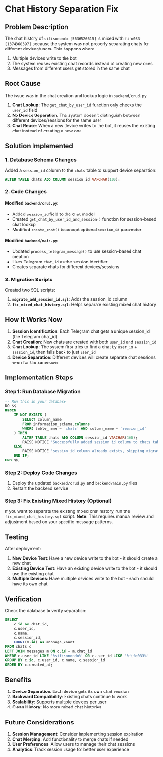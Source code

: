 # Chat History Separation Fix

## Problem Description

The chat history of `sifisonondo [5636526615]` is mixed with `fifo033 [1374368397]` because the system was not properly separating chats for different devices/users. This happens when:

1. Multiple devices write to the bot
2. The system reuses existing chat records instead of creating new ones
3. Messages from different users get stored in the same chat

## Root Cause

The issue was in the chat creation and lookup logic in `backend/crud.py`:

1. **Chat Lookup**: The `get_chat_by_user_id` function only checks the `user_id` field
2. **No Device Separation**: The system doesn't distinguish between different devices/sessions for the same user
3. **Chat Reuse**: When a new device writes to the bot, it reuses the existing chat instead of creating a new one

## Solution Implemented

### 1. Database Schema Changes

Added a `session_id` column to the `chats` table to support device separation:

```sql
ALTER TABLE chats ADD COLUMN session_id VARCHAR(100);
```

### 2. Code Changes

#### Modified `backend/crud.py`:

- Added `session_id` field to the `Chat` model
- Created `get_chat_by_user_id_and_session()` function for session-based chat lookup
- Modified `create_chat()` to accept optional `session_id` parameter

#### Modified `backend/main.py`:

- Updated `process_telegram_message()` to use session-based chat creation
- Uses Telegram `chat_id` as the session identifier
- Creates separate chats for different devices/sessions

### 3. Migration Scripts

Created two SQL scripts:

1. **`migrate_add_session_id.sql`**: Adds the session_id column
2. **`fix_mixed_chat_history.sql`**: Helps separate existing mixed chat history

## How It Works Now

1. **Session Identification**: Each Telegram chat gets a unique session_id (the Telegram chat_id)
2. **Chat Creation**: New chats are created with both `user_id` and `session_id`
3. **Chat Lookup**: The system first tries to find a chat by `user_id` + `session_id`, then falls back to just `user_id`
4. **Device Separation**: Different devices will create separate chat sessions even for the same user

## Implementation Steps

### Step 1: Run Database Migration

```sql
-- Run this in your database
DO $$
BEGIN
    IF NOT EXISTS (
        SELECT column_name 
        FROM information_schema.columns 
        WHERE table_name = 'chats' AND column_name = 'session_id'
    ) THEN
        ALTER TABLE chats ADD COLUMN session_id VARCHAR(100);
        RAISE NOTICE 'Successfully added session_id column to chats table';
    ELSE
        RAISE NOTICE 'session_id column already exists, skipping migration';
    END IF;
END $$;
```

### Step 2: Deploy Code Changes

1. Deploy the updated `backend/crud.py` and `backend/main.py` files
2. Restart the backend service

### Step 3: Fix Existing Mixed History (Optional)

If you want to separate the existing mixed chat history, run the `fix_mixed_chat_history.sql` script. **Note**: This requires manual review and adjustment based on your specific message patterns.

## Testing

After deployment:

1. **New Device Test**: Have a new device write to the bot - it should create a new chat
2. **Existing Device Test**: Have an existing device write to the bot - it should use the existing chat
3. **Multiple Devices**: Have multiple devices write to the bot - each should have its own chat

## Verification

Check the database to verify separation:

```sql
SELECT 
    c.id as chat_id,
    c.user_id,
    c.name,
    c.session_id,
    COUNT(m.id) as message_count
FROM chats c
LEFT JOIN messages m ON c.id = m.chat_id
WHERE c.user_id LIKE '%sifisonondo%' OR c.user_id LIKE '%fifo033%'
GROUP BY c.id, c.user_id, c.name, c.session_id
ORDER BY c.created_at;
```

## Benefits

1. **Device Separation**: Each device gets its own chat session
2. **Backward Compatibility**: Existing chats continue to work
3. **Scalability**: Supports multiple devices per user
4. **Clean History**: No more mixed chat histories

## Future Considerations

1. **Session Management**: Consider implementing session expiration
2. **Chat Merging**: Add functionality to merge chats if needed
3. **User Preferences**: Allow users to manage their chat sessions
4. **Analytics**: Track session usage for better user experience
